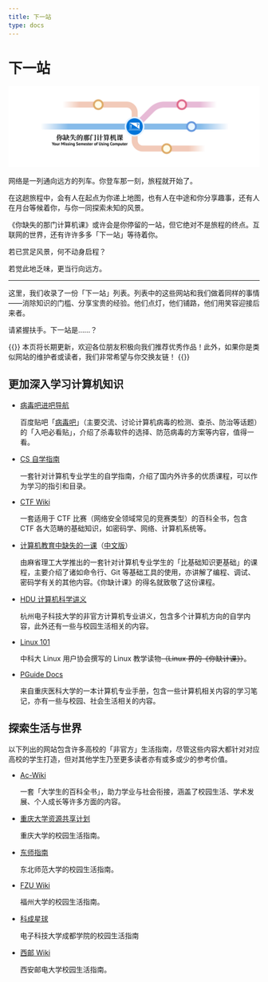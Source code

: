 ```yaml
---
title: 下一站
type: docs
---
```


# 下一站

![下一站](next-station/Banner.png#center)

网络是一列通向远方的列车。你登车那一刻，旅程就开始了。

在这趟旅程中，会有人在起点为你递上地图，也有人在中途和你分享趣事，还有人在月台等候着你，与你一同探索未知的风景。

《你缺失的那门计算机课》或许会是你停留的一站，但它绝对不是旅程的终点。互联网的世界，还有许许多多「下一站」等待着你。

若已赏足风景，何不动身启程？

若觉此地乏味，更当行向远方。

---

这里，我们收录了一份「下一站」列表。列表中的这些网站和我们做着同样的事情——消除知识的门槛、分享宝贵的经验。他们点灯，他们铺路，他们用笑容迎接后来者。

请紧握扶手。下一站是……？

{{<hint warning>}}
本页将长期更新，欢迎各位朋友积极向我们推荐优秀作品！此外，如果你是类似网站的维护者或读者，我们非常希望与你交换友链！
{{</hint>}}

## 更加深入学习计算机知识

- [病毒吧进吧导航](https://docs.qq.com/doc/DTHZzdVlRVnFsZnNT)

  百度贴吧「[病毒吧](https://tieba.baidu.com/f?kw=%E7%97%85%E6%AF%92)」（主要交流、讨论计算机病毒的检测、查杀、防治等话题）的「入吧必看贴」，介绍了杀毒软件的选择、防范病毒的方案等内容，值得一看。

- [CS 自学指南](https://csdiy.wiki/)

  一套针对计算机专业学生的自学指南，介绍了国内外许多的优质课程，可以作为学习的指引和目录。

- [CTF Wiki](https://ctf-wiki.org/)

  一套适用于 CTF 比赛（网络安全领域常见的竞赛类型）的百科全书，包含 CTF 各大范畴的基础知识，如密码学、网络、计算机系统等。

- [计算机教育中缺失的一课](https://missing.csail.mit.edu/)（[中文版](https://missing-semester-cn.github.io/)）

  由麻省理工大学推出的一套针对计算机专业学生的「比基础知识更基础」的课程，主要介绍了诸如命令行、Git 等基础工具的使用，亦讲解了编程、调试、密码学有关的其他内容。《你缺计课》的得名就致敬了这份课程。

- [HDU 计算机科学讲义](https://hdu-cs.wiki/)

  杭州电子科技大学的非官方计算机专业讲义，包含多个计算机方向的自学内容，此外还有一些与校园生活相关的内容。

- [Linux 101](https://101.lug.ustc.edu.cn/)

  中科大 Linux 用户协会撰写的 Linux 教学读物<span>~~（Linux 界的《你缺计课》）~~。

- [PGuide Docs](https://docs.pguide.studio/)

  来自重庆医科大学的一本计算机专业手册，包含一些计算机相关内容的学习笔记，亦有一些与校园、社会生活相关的内容。


## 探索生活与世界

以下列出的网站包含许多高校的「非官方」生活指南，尽管这些内容大都针对对应高校的学生打造，但对其他学生乃至更多读者亦有或多或少的参考价值。

- [Ac-Wiki](https://ac-wiki.org/)

  一套「大学生的百科全书」，助力学业与社会衔接，涵盖了校园生活、学术发展、个人成长等许多方面的内容。

- [重庆大学资源共享计划](https://cqu-openlib.cn/)

  重庆大学的校园生活指南。

- [东师指南](https://www.innenu.com/guide/)

  东北师范大学的校园生活指南。

- [FZU Wiki](https://fzuwiki.west2.online/)

  福州大学的校园生活指南。

- [科成星球](https://cduestc.fun/)

  电子科技大学成都学院的校园生活指南

- [西邮 Wiki](https://wiki.cooo.site/)

  西安邮电大学校园生活指南。